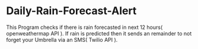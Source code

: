 # Daily-Rain-Forecast-Alert
This Program checks if there is rain forecasted in next 12 hours( openweathermap API ). If rain is predicted then it sends an remainder to not forget your Umbrella via an SMS( Twilio API ).
